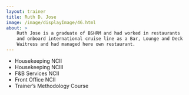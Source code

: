 ```yaml
---
layout: trainer
title: Ruth D. Jose
image: /image/displayImage/46.html
about: >
    Ruth Jose is a graduate of BSHRM and had worked in restaurants 
    and onboard international cruise line as a Bar, Lounge and Deck 
    Waitress and had managed here own restaurant.
---
```


* Housekeeping NCII
* Housekeeping NCIII
* F&B Services NCII
* Front Office NCII
* Trainer’s Methodology Course